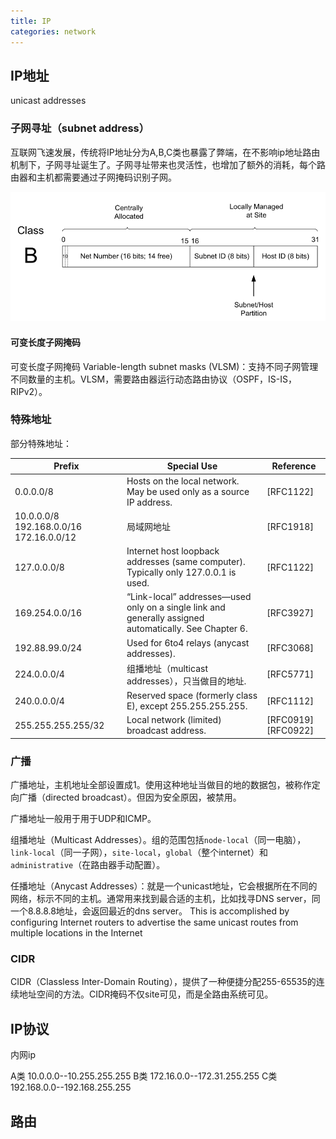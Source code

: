 ```yaml
---
title: IP
categories: network
---
```

## IP地址

unicast addresses

### 子网寻址（subnet address）
互联网飞速发展，传统将IP地址分为A,B,C类也暴露了弊端，在不影响ip地址路由机制下，子网寻址诞生了。子网寻址带来也灵活性，也增加了额外的消耗，每个路由器和主机都需要通过子网掩码识别子网。

![1](/assets/ip1.png)

#### 可变长度子网掩码
可变长度子网掩码 Variable-length subnet masks (VLSM)：支持不同子网管理不同数量的主机。VLSM，需要路由器运行动态路由协议（OSPF，IS-IS，RIPv2）。

### 特殊地址

部分特殊地址：

|Prefix| Special Use |Reference|
|---|---|---|
|0.0.0.0/8| Hosts on the local network. May be used only as a source IP address.|[RFC1122]|
|10.0.0.0/8 192.168.0.0/16 172.16.0.0/12 |局域网地址|[RFC1918]|
|127.0.0.0/8| Internet host loopback addresses (same computer). Typically only 127.0.0.1 is used.|[RFC1122]|
169.254.0.0/16 |“Link-local” addresses—used only on a single link and generally assigned automatically. See Chapter 6.|[RFC3927]|
192.88.99.0/24| Used for 6to4 relays (anycast addresses). |[RFC3068]
224.0.0.0/4 |组播地址（multicast addresses），只当做目的地址.|[RFC5771]
240.0.0.0/4 |Reserved space (formerly class E), except 255.255.255.255.| [RFC1112]
255.255.255.255/32 |Local network (limited) broadcast address. | [RFC0919] [RFC0922]


### 广播
广播地址，主机地址全部设置成1。使用这种地址当做目的地的数据包，被称作定向广播（directed broadcast）。但因为安全原因，被禁用。

广播地址一般用于用于UDP和ICMP。


组播地址（Multicast Addresses）。组的范围包括`node-local`（同一电脑），`link-local`（同一子网），`site-local`，`global`（整个internet）和`administrative`（在路由器手动配置）。

任播地址（Anycast Addresses）：就是一个unicast地址，它会根据所在不同的网络，标示不同的主机。通常用来找到最合适的主机，比如找寻DNS server，同一个8.8.8.8地址，会返回最近的dns server。 This is accomplished by configuring Internet routers to advertise the same unicast routes from multiple locations in the Internet

### CIDR

CIDR（Classless Inter-Domain Routing），提供了一种便捷分配255-65535的连续地址空间的方法。CIDR掩码不仅site可见，而是全路由系统可见。

## IP协议


内网ip

A类 10.0.0.0--10.255.255.255 
B类 172.16.0.0--172.31.255.255 
C类 192.168.0.0--192.168.255.255

## 路由